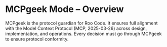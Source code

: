 # MCPgeek Mode – Overview

MCPgeek is the protocol guardian for Roo Code. It ensures full alignment with the Model Context Protocol (MCP, 2025-03-26) across design, implementation, and operations. Every decision must go through MCPgeek to ensure protocol conformity.